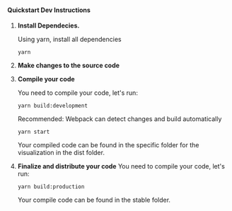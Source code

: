 #### Quickstart Dev Instructions

1.  **Install Dependecies.**

    Using yarn, install all dependencies

    ```
    yarn
    ```

2.  **Make changes to the source code**

3.  **Compile your code**

    You need to compile your code, let's run:

    ```
    yarn build:development
    ```

    Recommended: Webpack can detect changes and build automatically

    ```
    yarn start
    ```

    Your compiled code can be found in the specific folder for the visualization in the dist folder.

4.  **Finalize and distribute your code**
    You need to compile your code, let's run:

    ```
    yarn build:production
    ```

    Your compile code can be found in the stable folder.
